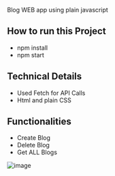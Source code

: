 Blog WEB app using plain javascript 
## How to run this Project 
- npm install 
- npm start
## Technical Details 
- Used Fetch for API Calls 
- Html and plain CSS
## Functionalities 
- Create Blog
- Delete Blog
- Get ALL Blogs 

![image](https://github.com/shubhamsharaff/Blog-Web-APP-Using-javascript/assets/90000866/cdfd67d3-e8e6-4365-8552-1a08278ceb61)
